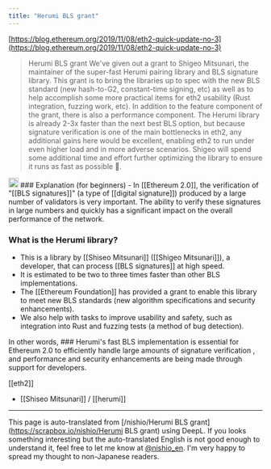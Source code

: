 ```yaml
---
title: "Herumi BLS grant"
---
```


[https://blog.ethereum.org/2019/11/08/eth2-quick-update-no-3](https://blog.ethereum.org/2019/11/08/eth2-quick-update-no-3)
> Herumi BLS grant
>  We've given out a grant to Shigeo Mitsunari, the maintainer of the super-fast Herumi pairing library and BLS signature library. This grant is to bring the libraries up to spec with the new BLS standard (new hash-to-G2, constant-time signing, etc) as well as to help accomplish some more practical items for eth2 usability (Rust integration, fuzzing work, etc).
>  In addition to the feature component of the grant, there is also a performance component. The Herumi library is already 2-3x faster than the next best BLS option, but because signature verification is one of the main bottlenecks in eth2, any additional gains here would be excellent, enabling eth2 to run under even higher load and in more adverse scenarios. Shigeo will spend some additional time and effort further optimizing the library to ensure it runs as fast as possible 🚀.
<img src='https://scrapbox.io/api/pages/nishio-en/o1 Pro/icon' alt='o1 Pro.icon' height="19.5"/>
### Explanation (for beginners)
- In [[Ethereum 2.0]], the verification of "[[BLS signatures]]" (a type of [[digital signature]]) produced by a large number of validators is very important. The ability to verify these signatures in large numbers and quickly has a significant impact on the overall performance of the network.

### What is the Herumi library?
- This is a library by [[Shiseo Mitsunari]] ([[Shigeo Mitsunari]]), a developer, that can process [[BLS signatures]] at high speed.
- It is estimated to be two to three times faster than other BLS implementations.
- The [[Ethereum Foundation]] has provided a grant to enable this library to meet new BLS standards (new algorithm specifications and security enhancements).
- We also help with tasks to improve usability and safety, such as integration into Rust and fuzzing tests (a method of bug detection).

In other words, ### Herumi's fast BLS implementation is essential for Ethereum 2.0 to efficiently handle large amounts of signature verification
, and performance and security enhancements are being made through support for developers.


[[eth2]]
- [[Shiseo Mitsunari]]  / [[herumi]]

---
This page is auto-translated from [/nishio/Herumi BLS grant](https://scrapbox.io/nishio/Herumi BLS grant) using DeepL. If you looks something interesting but the auto-translated English is not good enough to understand it, feel free to let me know at [@nishio_en](https://twitter.com/nishio_en). I'm very happy to spread my thought to non-Japanese readers.